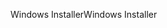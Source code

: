 <span data-ttu-id="9abfc-101">Windows Installer</span><span class="sxs-lookup"><span data-stu-id="9abfc-101">Windows Installer</span></span>